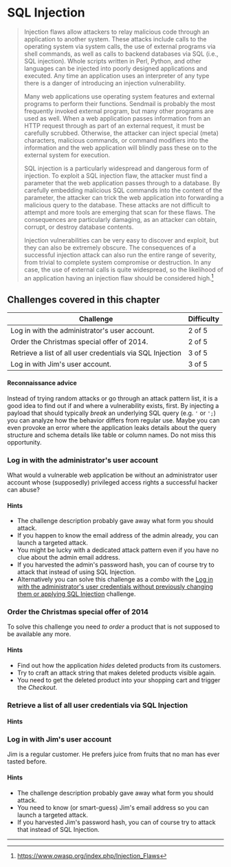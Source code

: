 # SQL Injection

> Injection flaws allow attackers to relay malicious code through an application to another system. These attacks include calls to the operating system via system calls, the use of external programs via shell commands, as well as calls to backend databases via SQL (i.e., SQL injection). Whole scripts written in Perl, Python, and other languages can be injected into poorly designed applications and executed. Any time an application uses an interpreter of any type there is a danger of introducing an injection vulnerability.
>
> Many web applications use operating system features and external programs to perform their functions. Sendmail is probably the most frequently invoked external program, but many other programs are used as well. When a web application passes information from an HTTP request through as part of an external request, it must be carefully scrubbed. Otherwise, the attacker can inject special (meta) characters, malicious commands, or command modifiers into the information and the web application will blindly pass these on to the external system for execution.
>
> SQL injection is a particularly widespread and dangerous form of injection. To exploit a SQL injection flaw, the attacker must find a parameter that the web application passes through to a database. By carefully embedding malicious SQL commands into the content of the parameter, the attacker can trick the web application into forwarding a malicious query to the database. These attacks are not difficult to attempt and more tools are emerging that scan for these flaws. The consequences are particularly damaging, as an attacker can obtain, corrupt, or destroy database contents.
>
> Injection vulnerabilities can be very easy to discover and exploit, but they can also be extremely obscure. The consequences of a successful injection attack can also run the entire range of severity, from trivial to complete system compromise or destruction. In any case, the use of external calls is quite widespread, so the likelihood of an application having an injection flaw should be considered high.[^1]

## Challenges covered in this chapter

| Challenge | Difficulty |
| --------- | ---------- |
| Log in with the administrator's user account. | 2 of 5 |
| Order the Christmas special offer of 2014. | 2 of 5 |
| Retrieve a list of all user credentials via SQL Injection | 3 of 5 |
| Log in with Jim's user account. | 3 of 5 |

#### Reconnaissance advice

Instead of trying random attacks or go through an attack pattern list, it is a good idea to find out if and where a vulnerability exists, first. By injecting a payload that should typically _break_ an underlying SQL query (e.g. `'` or `';`) you can analyze how the behavior differs from regular use. Maybe you can even provoke an error where the application leaks details about the query structure and schema details like table or column names. Do not miss this opportunity.

### Log in with the administrator's user account

What would a vulnerable web application be without an administrator user account whose (supposedly) privileged access rights a successful hacker can abuse?

#### Hints

* The challenge description probably gave away what form you should attack.
* If you happen to know the email address of the admin already, you can launch a targeted attack.
* You might be lucky with a dedicated attack pattern even if you have no clue about the admin email address.
* If you harvested the admin's password hash, you can of course try to attack that instead of using SQL Injection.
* Alternatively you can solve this challenge as a _combo_ with the [Log in with the administrator's user credentials without previously changing them or applying SQL Injection](weak-security.md#weakPasswordChallenge) challenge.

### Order the Christmas special offer of 2014

To solve this challenge you need _to order_ a product that is not supposed to be available any more.

#### Hints

* Find out how the application _hides_ deleted products from its customers.
* Try to craft an attack string that makes deleted products visible again.
* You need to get the deleted product into your shopping cart and trigger the _Checkout_.

### Retrieve a list of all user credentials via SQL Injection

#### Hints

### Log in with Jim's user account

Jim is a regular customer. He prefers juice from fruits that no man has ever tasted before.

#### Hints

* The challenge description probably gave away what form you should attack.
* You need to know (or smart-guess) Jim's email address so you can launch a targeted attack.
* If you harvested Jim's password hash, you can of course try to attack that instead of SQL Injection.

----

[^1]: https://www.owasp.org/index.php/Injection_Flaws
